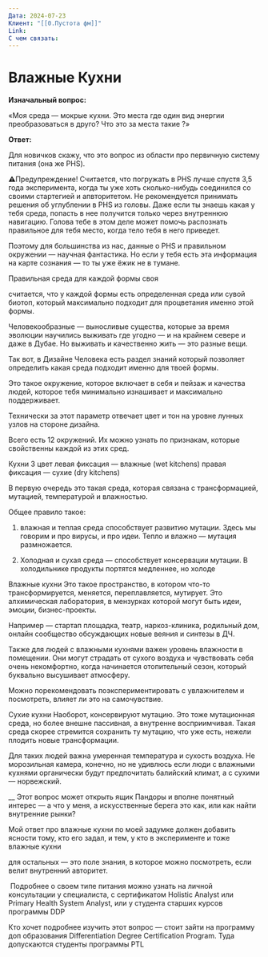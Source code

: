 ```yaml
---
Дата: 2024-07-23
Клиент: "[[0.Пустота фм]]"
Link: 
С чем связать:
---
```



<style>
p {margin bottom: 1000px;
}
</style>



<h1>Влажные Кухни</h1>

<b>Изначальный вопрос:</b>
<p>«Моя среда — мокрые кухни. Это места где один вид энергии преобразоваться в друго? Что это за места такие ?»</p>

<b>Ответ:</b>
<p>Для новичков скажу, что это вопрос из области про первичную систему питания (она же PHS). </p>

⚠️Предупреждение!
Считается, что погружать в PHS лучше спустя 3,5 года эксперимента, когда ты уже хоть сколько-нибудь соединился со своими стартегией и апвторитетом. 
Не рекомендуется принимать решения об углублении в PHS из головы. 
Даже если ты знаешь какая у тебя среда, попасть в нее получится только через внутреннюю навигацию. Голова тебе в этом деле может помочь распознать правильное для тебя место, когда тело тебя в него приведет. 

Поэтому для большинства из нас, данные о PHS и правильном окружении — научная фантастика. 
Но если у тебя  есть эта информация на карте сознания — то ты уже ёжик не в тумане. 


Правильная среда для каждой формы своя

считается, что у каждой формы есть определенная среда или сувой биотоп,  который максимально подходит для процветания именно этой формы. 

Человекообразные — выносливые существа, которые за время эволюции научились выживать где угодно — и на крайнем севере и даже в Дубае. Но выживать и качественно жить  — это разные вещи.

Так вот, в Дизайне Человека есть раздел знаний который позволяет определить какая среда подходит именно для твоей формы. 

Это такое окружение, которое включает в себя и пейзаж и качества людей, которое тебя минимально изнашивает и максимально поддерживает. 

Технически за этот параметр отвечает цвет и тон на уровне лунных узлов на стороне дизайна. 

Всего есть 12 окружений. Их можно узнать по  признакам, которые свойственны каждой из этих сред.


Кухни
3 цвет
левая фиксация — влажные (wet kitchens)
правая фиксация — сухие (dry kitchens)

В первую очередь это такая среда, которая связана с трансформацией, мутацией, температурой и влажностью.

Общее правило такое:
1.  влажная и теплая среда способствует развитию мутации. 
Здесь мы говорим и про вирусы, и про идеи. Тепло и влажно — мутация размножается.

2. Холодная и сухая среда — способствует консервации мутации. 
В холодильнике продукты портятся медленнее, но холоде 

Влажные кухни
Это такое пространство, в котором что-то трансформируется, меняется, переплавляется, мутирует. Это алхимическая лаборатория, в мензурках которой могут быть идеи, эмоции, бизнес-проекты. 

Например — стартап площадка, театр, наркоз-клиника, родильный дом, онлайн сообщество обсуждающих новые веяния и синтезы в ДЧ. 

Также для людей с влажными кухнями важен уровень влажности в помещении. Они могут страдать от сухого воздуха и чувствовать себя очень некомфортно, когда начинается отопительный сезон, который буквально высушивает атмосферу.

Можно порекомендовать поэкспериментировать с увлажнителем и посмотреть, влияет ли это на самочувствие. 

Сухие кухни
Наоборот, консервируют мутацию. 
Это тоже мутационная среда, но более внешне пассивная, а внутренне восприимчивая. Такая среда  скорее стремится сохранить ту мутацию, что уже есть, нежели плодить новые трансформации. 

Для таких людей важна умеренная температура и сухость воздуха. Не морозильная камера, конечно, но не удивлюсь если  люди с влажными кухнями органически будут  предпочитать балийский климат, а с сухими — норвежский. 

__
Этот вопрос может открыть ящик Пандоры и вполне понятный интерес — а что у меня, а искусственные берега это как, или как найти внутренние рынки?

Мой ответ про влажные кухни по моей задумке должен добавить ясности тому, кто его задал, и тем, у кто в эксперименте и тоже влажные кухни

для остальных — это поле знания, в которое можно посмотреть, если велит внутренний авторитет. 

 Подробнее о своем типе питания можно узнать на личной консультации у специалиста, с сертификатом Holistic Analyst или Primary Health System Analyst,  или у студента старших курсов программы DDP

Кто хочет подробнее изучить этот вопрос — стоит зайти на  программу доп образования Differentiation Degree Certification Program. Туда допускаются студенты программы PTL
